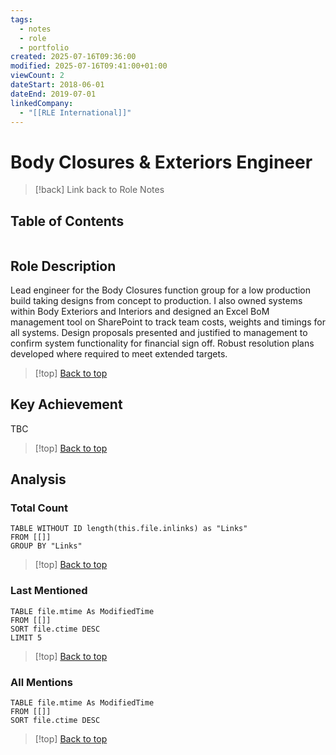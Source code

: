 ```yaml
---
tags:
  - notes
  - role
  - portfolio
created: 2025-07-16T09:36:00
modified: 2025-07-16T09:41:00+01:00
viewCount: 2
dateStart: 2018-06-01
dateEnd: 2019-07-01
linkedCompany:
  - "[[RLE International]]"
---
```


# Body Closures & Exteriors Engineer

> [!back] Link back to <span class="theme-link">Role Notes</span>

## Table of Contents
```table-of-contents
```

## Role Description

Lead engineer for the Body Closures function group for a low production build taking designs from concept to production. I also owned systems within Body Exteriors and Interiors and designed an <span class="theme-link">Excel</span> <span class="theme-link">BoM</span> management tool on <span class="theme-link">SharePoint</span> to track team costs, weights and timings for all systems. Design proposals presented and justified to management to confirm system functionality for financial sign off. Robust resolution plans developed where required to meet extended targets.

>[!top] [Back to top](#Table%20of%20Contents)

## Key Achievement

TBC

>[!top] [Back to top](#Table%20of%20Contents)

## Analysis

### Total Count

```dataview
TABLE WITHOUT ID length(this.file.inlinks) as "Links"
FROM [[]]
GROUP BY "Links"
```

>[!top] [Back to top](#Table%20of%20Contents)

### Last Mentioned

```dataview
TABLE file.mtime As ModifiedTime
FROM [[]]
SORT file.ctime DESC
LIMIT 5
```

>[!top] [Back to top](#Table%20of%20Contents)

### All Mentions

```dataview
TABLE file.mtime As ModifiedTime
FROM [[]]
SORT file.ctime DESC
```

>[!top] [Back to top](#Table%20of%20Contents)